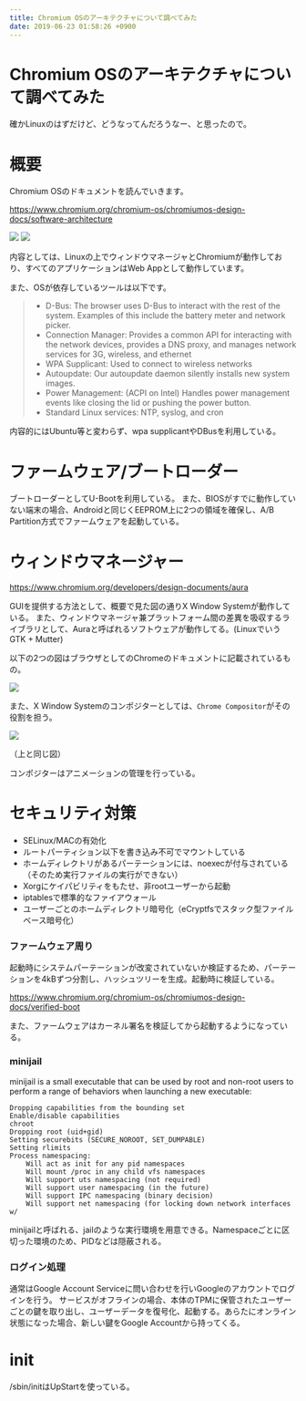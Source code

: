 ```yaml
---
title: Chromium OSのアーキテクチャについて調べてみた
date: 2019-06-23 01:58:26 +0900
---
```


Chromium OSのアーキテクチャについて調べてみた
===

確かLinuxのはずだけど、どうなってんだろうなー、と思ったので。

# 概要

Chromium OSのドキュメントを読んでいきます。

https://www.chromium.org/chromium-os/chromiumos-design-docs/software-architecture

![](https://i.imgur.com/5M5djLJ.png)
![](https://i.imgur.com/xdExw5U.png)

内容としては、Linuxの上でウィンドウマネージャとChromiumが動作しており、すべてのアプリケーションはWeb Appとして動作しています。

また、OSが依存しているツールは以下です。


>- D-Bus: The browser uses D-Bus to interact with the rest of the system. Examples of this include the battery meter and network picker. 
>- Connection Manager: Provides a common API for interacting with the network devices, provides a DNS proxy, and manages network services for 3G, wireless, and ethernet
>- WPA Supplicant: Used to connect to wireless networks
>- Autoupdate: Our autoupdate daemon silently installs new system images. 
>- Power Management: (ACPI on Intel) Handles power management events like closing the lid or pushing the power button. 
>- Standard Linux services: NTP, syslog, and cron

内容的にはUbuntu等と変わらず、wpa supplicantやDBusを利用している。

# ファームウェア/ブートローダー

ブートローダーとしてU-Bootを利用している。
また、BIOSがすでに動作していない端末の場合、Androidと同じくEEPROM上に2つの領域を確保し、A/B Partition方式でファームウェアを起動している。

# ウィンドウマネージャー

https://www.chromium.org/developers/design-documents/aura

GUIを提供する方法として、概要で見た図の通りX Window Systemが動作している。
また、ウィンドウマネージャ兼プラットフォーム間の差異を吸収するライブラリとして、Auraと呼ばれるソフトウェアが動作してる。(LinuxでいうGTK + Mutter)

以下の2つの図はブラウザとしてのChromeのドキュメントに記載されているもの。

![](https://i.imgur.com/CSjO3bs.png)

また、X Window Systemのコンポジターとしては、`Chrome Compositor`がその役割を担う。

![](https://i.imgur.com/tSRzhBH.png)

（上と同じ図）

コンポジターはアニメーションの管理を行っている。

# セキュリティ対策

- SELinux/MACの有効化
- ルートパーティション以下を書き込み不可でマウントしている
- ホームディレクトリがあるパーテーションには、noexecが付与されている（そのため実行ファイルの実行ができない）
- Xorgにケイパビリティをもたせ、非rootユーザーから起動
- iptablesで標準的なファイアウォール
- ユーザーごとのホームディレクトリ暗号化（eCryptfsでスタック型ファイルベース暗号化）

### ファームウェア周り

起動時にシステムパーテーションが改変されていないか検証するため、パーテーションを4kBずつ分割し、ハッシュツリーを生成。起動時に検証している。

https://www.chromium.org/chromium-os/chromiumos-design-docs/verified-boot

また、ファームウェアはカーネル署名を検証してから起動するようになっている。

### minijail

minijail is a small executable that can be used by root and non-root users to perform a range of behaviors when launching a new executable:

    Dropping capabilities from the bounding set
    Enable/disable capabilities
    chroot
    Dropping root (uid+gid)
    Setting securebits (SECURE_NOROOT, SET_DUMPABLE)
    Setting rlimits
    Process namespacing:
        Will act as init for any pid namespaces
        Will mount /proc in any child vfs namespaces
        Will support uts namespacing (not required)
        Will support user namespacing (in the future)
        Will support IPC namespacing (binary decision)
        Will support net namespacing (for locking down network interfaces w/
        
minijailと呼ばれる、jailのような実行環境を用意できる。Namespaceごとに区切った環境のため、PIDなどは隠蔽される。

### ログイン処理

通常はGoogle Account Serviceに問い合わせを行いGoogleのアカウントでログインを行う。
サービスがオフラインの場合、本体のTPMに保管されたユーザーごとの鍵を取り出し、ユーザーデータを復号化、起動する。あらたにオンライン状態になった場合、新しい鍵をGoogle Accountから持ってくる。

# init

/sbin/initはUpStartを使っている。
